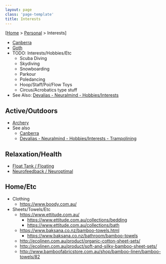 ```yaml
---
layout: page
class: 'page-template'
title: Interests
---
```


[[Home](/) > [Personal](/personal/) > Interests]

* [Canberra](/personal/interests/canberra)
* [Goth](/personal/interests/goth/)
* TODO: Interests/Hobbies/Etc
  * Scuba Diving
  * Skydiving
  * Snowboarding
  * Parkour
  * Poledancing
  * Hoop/Staff/Poi/Flow Toys
  * Circus/Acrobatics type stuff
* See Also: [Devalias - Neuralmind - Hobbies/Interests](https://alias1.github.io/devalias-neuralmind/#!hobbies-interests/hobbies-interests.md)

## Active/Outdoors

* [Archery](archery/)
* See also
  * [Canberra](/personal/interests/canberra)
  * [Devalias - Neuralmind - Hobbies/Interests - Trampolining](https://alias1.github.io/devalias-neuralmind/#!hobbies-interests/hobbies-interests.md#Trampolining)

## Relaxation/Health

* [Float Tank / Floating](/personal/interests/floating/)
* [Neurofeedback / Neuroptimal](/personal/interests/neurofeedback/)

## Home/Etc

* Clothing
  * https://www.boody.com.au/
* Sheets/Towels/Etc
  * https://www.ettitude.com.au/
    * https://www.ettitude.com.au/collections/bedding
    * https://www.ettitude.com.au/collections/bath
  * https://www.baksana.co.nz/bamboo-towels.html
    * https://www.baksana.co.nz/bathroom/bamboo-towels
  * http://ecolinen.com.au/product/organic-cotton-sheet-sets/
  * http://ecolinen.com.au/product/soft-and-silky-bamboo-sheet-sets/
  * http://www.bamboofabricstore.com.au/shop/bamboo-linen/bamboo-towels/82
